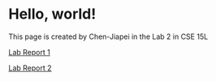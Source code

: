 # Hello, world!

This page is created by Chen-Jiapei in the Lab 2 in CSE 15L

[Lab Report 1](https://chen-jiapei.github.io/cse15l-lab-reports/lab-report-1/lab-report-1-week-2.html)

[Lab Report 2](https://chen-jiapei.github.io/cse15l-lab-reports/lab-report-2/lab-report-2-week-4.html)
